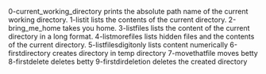 0-current_working_directory prints the absolute path name of the current working directory.
1-listit lists the contents of the current directory.
2-bring_me_home takes you home.
3-listfiles lists the content of the current directory in a long format.
4-listmorefiles lists hidden files and the contents of the current directory.
5-listfilesdigitonly lists content numerically
6-firstdirectory creates directory in temp directory
7-movethatfile moves betty
8-firstdelete deletes betty
9-firstdirdeletion deletes the created directory 
